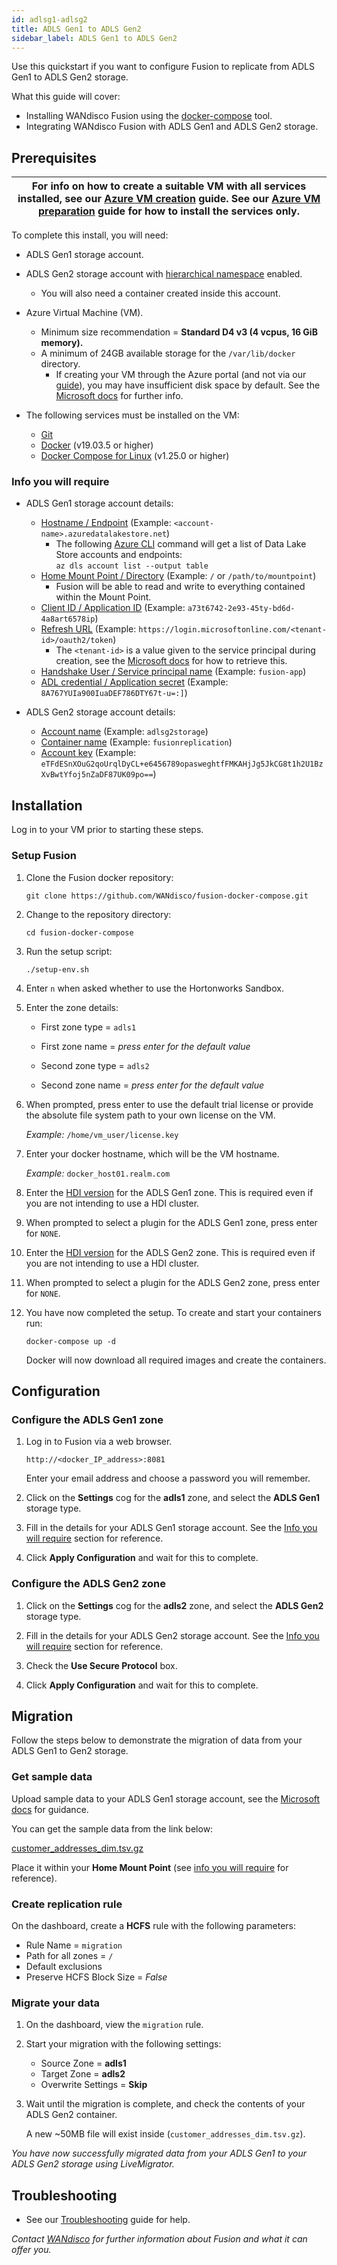```yaml
---
id: adlsg1-adlsg2
title: ADLS Gen1 to ADLS Gen2
sidebar_label: ADLS Gen1 to ADLS Gen2
---
```


Use this quickstart if you want to configure Fusion to replicate from ADLS Gen1 to ADLS Gen2 storage.

What this guide will cover:

- Installing WANdisco Fusion using the [docker-compose](https://docs.docker.com/compose/) tool.
- Integrating WANdisco Fusion with ADLS Gen1 and ADLS Gen2 storage.

## Prerequisites

|For info on how to create a suitable VM with all services installed, see our [Azure VM creation](../preparation/azure_vm_creation.md) guide. See our [Azure VM preparation](../preparation/azure_vm_prep.md) guide for how to install the services only.|
|---|

To complete this install, you will need:

* ADLS Gen1 storage account.
* ADLS Gen2 storage account with [hierarchical namespace](https://docs.microsoft.com/en-us/azure/storage/blobs/data-lake-storage-namespace) enabled.
  * You will also need a container created inside this account.
* Azure Virtual Machine (VM).
  * Minimum size recommendation = **Standard D4 v3 (4 vcpus, 16 GiB memory).**
  * A minimum of 24GB available storage for the `/var/lib/docker` directory.
    * If creating your VM through the Azure portal (and not via our [guide](../preparation/azure_vm_creation.md)), you may have insufficient disk space by default. See the [Microsoft docs](https://docs.microsoft.com/en-us/azure/virtual-machines/windows/expand-os-disk) for further info.

* The following services must be installed on the VM:  
  * [Git](https://git-scm.com/book/en/v2/Getting-Started-Installing-Git)
  * [Docker](https://docs.docker.com/install/) (v19.03.5 or higher)
  * [Docker Compose for Linux](https://docs.docker.com/compose/install/#install-compose) (v1.25.0 or higher)

### Info you will require

* ADLS Gen1 storage account details:
  * [Hostname / Endpoint](https://docs.microsoft.com/en-us/azure/data-lake-store/data-lake-store-get-started-portal#create-a-data-lake-storage-gen1-account) (Example: `<account-name>.azuredatalakestore.net`)
    * The following [Azure CLI](https://docs.microsoft.com/en-us/cli/azure/dls/account?view=azure-cli-latest#az-dls-account-list) command will get a list of Data Lake Store accounts and endpoints:  
    `az dls account list --output table`
  * [Home Mount Point / Directory](https://docs.microsoft.com/en-us/azure/data-lake-store/data-lake-store-get-started-portal#createfolder) (Example: `/` or `/path/to/mountpoint`)
    * Fusion will be able to read and write to everything contained within the Mount Point.
  * [Client ID / Application ID](https://docs.microsoft.com/en-us/azure/active-directory/develop/howto-create-service-principal-portal#get-values-for-signing-in) (Example: `a73t6742-2e93-45ty-bd6d-4a8art6578ip`)
  * [Refresh URL](https://docs.microsoft.com/en-us/azure/active-directory/azuread-dev/v1-oauth2-on-behalf-of-flow#service-to-service-access-token-request) (Example: `https://login.microsoftonline.com/<tenant-id>/oauth2/token`)
    * The `<tenant-id>` is a value given to the service principal during creation, see the [Microsoft docs](https://docs.microsoft.com/en-us/azure/active-directory/develop/howto-create-service-principal-portal#get-values-for-signing-in) for how to retrieve this.
  * [Handshake User / Service principal name](https://docs.microsoft.com/en-us/azure/active-directory/develop/howto-create-service-principal-portal#create-an-azure-active-directory-application) (Example: `fusion-app`)
  * [ADL credential / Application secret](https://docs.microsoft.com/en-us/azure/active-directory/develop/howto-create-service-principal-portal#create-a-new-application-secret) (Example: `8A767YUIa900IuaDEF786DTY67t-u=:]`)

* ADLS Gen2 storage account details:
  * [Account name](https://docs.microsoft.com/en-us/azure/storage/common/storage-account-create?tabs=azure-portal#create-a-storage-account) (Example: `adlsg2storage`)
  * [Container name](https://docs.microsoft.com/en-us/azure/storage/blobs/storage-quickstart-blobs-portal#create-a-container) (Example: `fusionreplication`)
  * [Account key](https://docs.microsoft.com/en-us/azure/storage/common/storage-account-keys-manage#view-access-keys-and-connection-string) (Example: `eTFdESnXOuG2qoUrqlDyCL+e6456789opasweghtfFMKAHjJg5JkCG8t1h2U1BzXvBwtYfoj5nZaDF87UK09po==`)

## Installation

Log in to your VM prior to starting these steps.

### Setup Fusion

1. Clone the Fusion docker repository:

   `git clone https://github.com/WANdisco/fusion-docker-compose.git`

1. Change to the repository directory:

   `cd fusion-docker-compose`

1. Run the setup script:

   `./setup-env.sh`

1. Enter `n` when asked whether to use the Hortonworks Sandbox.

1. Enter the zone details:

   * First zone type = `adls1`
   * First zone name = _press enter for the default value_

   * Second zone type = `adls2`
   * Second zone name = _press enter for the default value_

1. When prompted, press enter to use the default trial license or provide the absolute file system path to your own license on the VM.

   _Example:_  `/home/vm_user/license.key`

1. Enter your docker hostname, which will be the VM hostname.

   _Example:_  `docker_host01.realm.com`

1. Enter the [HDI version](https://docs.microsoft.com/en-us/azure/hdinsight/hdinsight-component-versioning) for the ADLS Gen1 zone. This is required even if you are not intending to use a HDI cluster.

1. When prompted to select a plugin for the ADLS Gen1 zone, press enter for `NONE`.

1. Enter the [HDI version](https://docs.microsoft.com/en-us/azure/hdinsight/hdinsight-component-versioning) for the ADLS Gen2 zone. This is required even if you are not intending to use a HDI cluster.

1. When prompted to select a plugin for the ADLS Gen2 zone, press enter for `NONE`.

1. You have now completed the setup. To create and start your containers run:

   `docker-compose up -d`

   Docker will now download all required images and create the containers.

## Configuration

### Configure the ADLS Gen1 zone

1. Log in to Fusion via a web browser.

   `http://<docker_IP_address>:8081`

   Enter your email address and choose a password you will remember.

1. Click on the **Settings** cog for the **adls1** zone, and select the **ADLS Gen1** storage type.

1. Fill in the details for your ADLS Gen1 storage account. See the [Info you will require](#info-you-will-require) section for reference.

1. Click **Apply Configuration** and wait for this to complete.

### Configure the ADLS Gen2 zone

1. Click on the **Settings** cog for the **adls2** zone, and select the **ADLS Gen2** storage type.

1. Fill in the details for your ADLS Gen2 storage account. See the [Info you will require](#info-you-will-require) section for reference.

1. Check the **Use Secure Protocol** box.

1. Click **Apply Configuration** and wait for this to complete.

## Migration

Follow the steps below to demonstrate the migration of data from your ADLS Gen1 to Gen2 storage.

### Get sample data

Upload sample data to your ADLS Gen1 storage account, see the [Microsoft docs](https://docs.microsoft.com/en-us/azure/data-lake-store/data-lake-store-get-started-portal#uploaddata) for guidance.

You can get the sample data from the link below:

[customer_addresses_dim.tsv.gz](https://github.com/pivotalsoftware/pivotal-samples/raw/master/sample-data/customer_addresses_dim.tsv.gz)

Place it within your **Home Mount Point** (see [info you will require](#info-you-will-require) for reference).

### Create replication rule

On the dashboard, create a **HCFS** rule with the following parameters:

* Rule Name = `migration`
* Path for all zones = `/`
* Default exclusions
* Preserve HCFS Block Size = *False*

### Migrate your data

1. On the dashboard, view the `migration` rule.

2. Start your migration with the following settings:

   * Source Zone = **adls1**
   * Target Zone = **adls2**
   * Overwrite Settings = **Skip**

3. Wait until the migration is complete, and check the contents of your ADLS Gen2 container.

   A new ~50MB file will exist inside (`customer_addresses_dim.tsv.gz`).

_You have now successfully migrated data from your ADLS Gen1 to your ADLS Gen2 storage using LiveMigrator._

## Troubleshooting

* See our [Troubleshooting](../troubleshooting/general_troubleshooting.md) guide for help.

_Contact [WANdisco](https://wandisco.com/contact) for further information about Fusion and what it can offer you._
